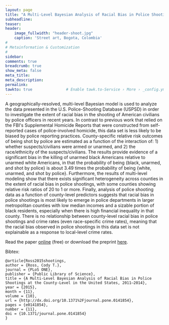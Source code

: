 ```yaml
---
layout: page
title: "A Multi-Level Bayesian Analysis of Racial Bias in Police Shootings at the County-Level in the United States, 2011–2014"
subheadline: 
teaser: 
header:
    image_fullwidth: "header-shoot.jpg"
    caption: 'Street art, Bogota, Colombia'
#
# Metainformation & Customization
#
sidebar: 
comments: true
breadcrumb: true
show_meta: false
meta_title:           
meta_description:
permalink:
tawkto: true               # Enable tawk.to-Service › More › _config.yml
---
```


A geographically-resolved, multi-level Bayesian model is used to analyze the data presented in the U.S. Police-Shooting Database (USPSD) in order to investigate the extent of racial bias in the shooting of American civilians by police officers in recent years. In contrast to previous work that relied on the FBI's Supplemental Homicide Reports that were constructed from self-reported cases of police-involved homicide, this data set is less likely to be biased by police reporting practices. County-specific relative risk outcomes of being shot by police are estimated as a function of the interaction of: 1) whether suspects/civilians were armed or unarmed, and 2) the race/ethnicity of the suspects/civilians. The results provide evidence of a significant bias in the killing of unarmed black Americans relative to unarmed white Americans, in that the probability of being {black, unarmed, and shot by police} is about 3.49 times the probability of being {white, unarmed, and shot by police}. Furthermore, the results of multi-level modeling show that there exists significant heterogeneity across counties in the extent of racial bias in police shootings, with some counties  showing relative risk ratios of 20 to 1 or more.  Finally, analysis of police shooting data as a function of county-level predictors suggests that racial bias in police shootings is most likely to emerge in police departments in larger metropolitan counties with low median incomes and a sizable portion of black residents, especially when there is high financial inequality in that county. There is no relationship between county-level racial bias in police shootings and crime rates (even race-specific crime rates), meaning that the racial bias observed in police shootings in this data set is not explainable as a response to local-level crime rates.

Read the paper [online][1] (free) or download the preprint [here][2].

Bibtex:
```
@article{Ross2015shootings,
author = {Ross, Cody T.},
journal = {PLoS ONE},
publisher = {Public Library of Science},
title = {A Multi-Level Bayesian Analysis of Racial Bias in Police Shootings at the County-Level in the United States, 2011–2014},
year = {2015},
month = {11},
volume = {10},
url = {http://dx.doi.org/10.1371%2Fjournal.pone.0141854},
pages = {e0141854},
number = {11},
doi = {10.1371/journal.pone.0141854}
}        
```

 [1]: http://www.plosone.org/article/info%3Adoi%2F10.1371%2Fjournal.pone.0141854
 [2]: https://github.com/Ctross/ctross.github.io/blob/master/pdfs/PoliceShooting.pdf
 
